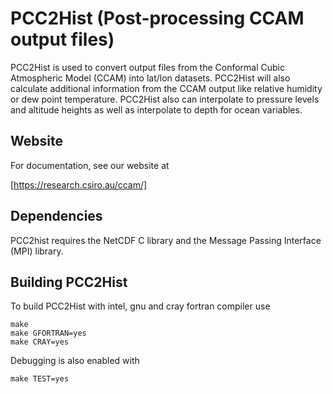 # PCC2Hist (Post-processing CCAM output files)

PCC2Hist is used to convert output files from the Conformal Cubic Atmospheric Model (CCAM) into lat/lon datasets.  PCC2Hist will also calculate additional
information from the CCAM output like relative humidity or dew point
temperature. PCC2Hist also can interpolate to pressure levels and altitude
heights as well as interpolate to depth for ocean variables.

## Website

For documentation, see our website at

[https://research.csiro.au/ccam/]

## Dependencies

PCC2hist requires the NetCDF C library and the Message Passing Interface (MPI)
library.

## Building PCC2Hist

To build PCC2Hist with intel, gnu and cray fortran compiler use

```
make
make GFORTRAN=yes
make CRAY=yes
```

Debugging is also enabled with

```
make TEST=yes
```
